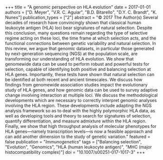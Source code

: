 +++
title = "A genomic perspective on HLA evolution"
date = 2017-01-01
authors = ["D. Meyer", "V.R. C. Aguiar", "B.D. Bitarello", "D.Y. C. Brandt", "K. Nunes"]
publication_types = ["2"]
abstract = "© 2017 The Author(s) Several decades of research have convincingly shown that classical human leukocyte antigen (HLA) loci bear signatures of natural selection. Despite this conclusion, many questions remain regarding the type of selective regime acting on these loci, the time frame at which selection acts, and the functional connections between genetic variability and natural selection. In this review, we argue that genomic datasets, in particular those generated by next-generation sequencing (NGS) at the population scale, are transforming our understanding of HLA evolution. We show that genomewide data can be used to perform robust and powerful tests for selection, capable of identifying both positive and balancing selection at HLA genes. Importantly, these tests have shown that natural selection can be identified at both recent and ancient timescales. We discuss how findings from genomewide association studies impact the evolutionary study of HLA genes, and how genomic data can be used to survey adaptive change involving interaction at multiple loci. We discuss the methodological developments which are necessary to correctly interpret genomic analyses involving the HLA region. These developments include adapting the NGS analysis framework so as to deal with the highly polymorphic HLA data, as well as developing tools and theory to search for signatures of selection, quantify differentiation, and measure admixture within the HLA region. Finally, we show that high throughput analysis of molecular phenotypes for HLA genes—namely transcription levels—is now a feasible approach and can add another dimension to the study of genetic variation."
featured = false
publication = "*Immunogenetics*"
tags = ["Balancing selection", "Evolution", "Genomics", "HLA (human leukocyte antigen)", "MHC (major histocompatibility complex)"]
doi = "10.1007/s00251-017-1017-3"
+++

